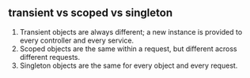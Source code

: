 ## transient vs scoped vs singleton
1. Transient objects are always different; a new instance is provided to every controller and every service.
2. Scoped objects are the same within a request, but different across different requests.
3. Singleton objects are the same for every object and every request.

